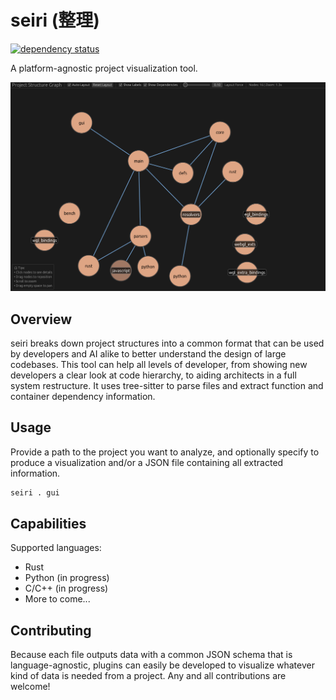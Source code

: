 # seiri (整理)

[![dependency status](https://deps.rs/repo/github/tarolling/seiri/status.svg)](https://deps.rs/repo/github/tarolling/seiri)

A platform-agnostic project visualization tool.

![Sample output](docs/example.png)

## Overview

seiri breaks down project structures into a common format that can be used by developers and AI alike to better understand the design of large codebases. This tool can help all levels of developer, from showing new developers a clear look at code hierarchy, to aiding architects in a full system restructure. It uses tree-sitter to parse files and extract function and container dependency information.

## Usage

Provide a path to the project you want to analyze, and optionally specify to produce a visualization and/or a JSON file containing all extracted information.

```sh
seiri . gui
```

## Capabilities

Supported languages:

- Rust
- Python (in progress)
- C/C++ (in progress)
- More to come...

## Contributing

Because each file outputs data with a common JSON schema that is language-agnostic, plugins can easily be developed to visualize whatever kind of data is needed from a project. Any and all contributions are welcome!

